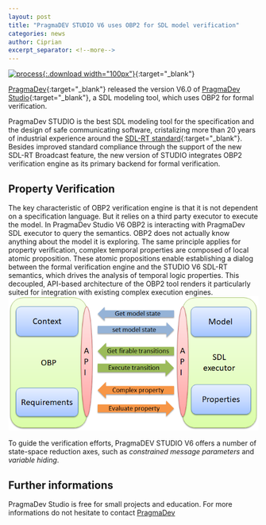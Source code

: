 ```yaml
---
layout: post
title: "PragmaDEV STUDIO V6 uses OBP2 for SDL model verification"
categories: news
author: Ciprian
excerpt_separator: <!--more-->
---
```


[![process](/images/logo_studio.jpg){:.download width="100px"}](http://www.pragmadev.com/product/studio.html){:target="_blank"}

[PragmaDev](https://www.pragmadev.com/){:target="_blank"} released the version V6.0 of [PragmaDev Studio](http://www.pragmadev.com/product/studio.html){:target="_blank"}, a SDL modeling tool, which uses OBP2 for formal verification.
<!--more-->

PragmaDev STUDIO is the best SDL modeling tool for the specification and the design of safe communicating software, cristalizing more than 20 years of industrial experience around the [SDL-RT standard](http://www.sdl-rt.org/){:target="_blank"}. Besides improved standard compliance through the support of the new SDL-RT Broadcast feature, the new version of STUDIO integrates OBP2 verification engine as its primary backend for formal verification.

## Property Verification

The key characteristic of OBP2 verification engine is that it is not dependent on a specification language. But it relies on a third party executor to execute the model. In PragmaDev Studio V6 OBP2 is interacting with PragmaDev SDL executor to query the semantics. OBP2 does not actually know anything about the model it is exploring. The same principle applies for property verification, complex temporal properties are composed of local atomic proposition. These atomic propositions enable establishing a dialog between the formal verification engine and the STUDIO V6 SDL-RT semantics, which drives the analysis of temporal logic properties.
This decoupled, API-based architecture of the OBP2 tool renders it particularly suited for integration with existing complex execution engines.
![overview](/images/ObpIntegrationArchitecture.png)

To guide the verification efforts, PragmaDEV STUDIO V6 offers a number of state-space reduction axes, such as *constrained message parameters* and *variable hiding*.

## Further informations

PragmaDev Studio is free for small projects and education. For more informations do not hesitate to contact [PragmaDev](https://www.pragmadev.com/contact.html)
